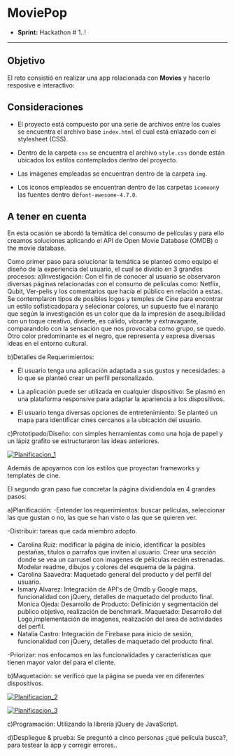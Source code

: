 # MoviePop

* **Sprint:** Hackathon # 1..!


***


## Objetivo

El reto consistió en realizar una app relacionada con **Movies** y hacerlo resposive e interactivo:

## Consideraciones

* El proyecto está compuesto por una serie de archivos entre los cuales se
encuentra el archivo base `index.html` el cual está enlazado con el
stylesheet (CSS).

* Dentro de la carpeta `css` se encuentra el archivo `style.css` donde están 
ubicados los estilos contemplados dentro del proyecto.

* Las imágenes empleadas se encuentran dentro de la carpeta `img`.

* Los iconos empleados se encuentran dentro de las carpetas `icomoon`y
las fuentes dentro de`font-awesome-4.7.0`.

## A tener en cuenta

En esta ocasión se abordó la temática del consumo de películas y para ello creamos soluciones aplicando el API de Open Movie Database (OMDB) o the movie database.

Como primer paso para solucionar la temática se planteó como equipo el diseño de la experiencia del usuario, el cual se dividio en 3 grandes procesos:
a)Investigación:
Con el fin de conocer al usuario se observaron diversas páginas relacionadas con el consumo de películas como: Netflix, Qubit, Ver-pelis y los comentarios que hacía el público en relación a estas.
Se contemplaron tipos de posibles logos y temples de Cine para encontrar un estilo sofisticadopara y selecionar colores, un supuesto fue el naranjo que según la investigación es un color que da la impresión de asequibilidad con un toque creativo, divierte, es cálido, vibrante y extravagante, comparandolo con la sensación que nos provocaba como grupo, se quedo. Otro color predominante es el negro, que representa y expresa diversas ideas en el entorno cultural.

b)Detalles de Requerimientos:
* El usuario tenga una aplicación adaptada a sus gustos y necesidades: a lo que se planteó crear un perfil personalizado.

* La aplicación puede ser utilizada en cualquier dispositivo: Se plasmó en una plataforma responsive para adaptar la apariencia a los dispositivos.

* El usuario tenga diversas opciones de entretenimiento: Se planteó un mapa para identificar cines cercanos a la ubicación del usuario.


c)Prototipado/Diseño: con simples herramientas como una hoja de papel y un lápiz grafito se estructuraron las ideas anteriores.

<a href="https://ibb.co/ka75wm"><img src="https://preview.ibb.co/gz4796/Planificacion_1.jpg" alt="Planificacion_1" border="0"></a>


Además de apoyarnos con los estilos que proyectan frameworks y templates de cine.

El segundo gran paso fue concretar la página dividiendola en 4 grandes pasos:

a)Planificación:
-Entender los requerimientos: buscar películas, seleccionar las que gustan o no, las que se han visto o las que se quieren ver.

-Distribuir: tareas que cada miembro adopto.

* Carolina Ruiz: modificar la página de inicio, identificar la posibles pestañas, titulos o parrafos que inviten al usuario. Crear una sección donde se vea un carrusel con imagenes de péliculas recién estrenadas. 
Modelar readme, dibujos y colores del esquema de la página.
* Carolina Saavedra: Maquetado general del producto y del perfil del usuario.
* Ismary Alvarez: Integración de API's de Omdb y Google maps, funcionalidad con jQuery, detalles de maquetado del producto final.
Monica Ojeda: Desarrollo de Producto: Definición y segmentación del publico objetivo, realización de benchmark. Maquetado: Desarrollo del Logo,implementación de imagenes, realización del area de actividades del perfil.
* Natalia Castro: Integración de Firebase para inicio de sesión, funcionalidad con jQuery, detalles de maquetado del producto final.



-Priorizar: nos enfocamos en las funcionalidades y características que tienen mayor valor del para el cliente.

b)Maquetación: se verificó que la página se pueda ver en diferentes dispositivos.

<a href="https://ibb.co/isVfU6"><img src="https://preview.ibb.co/emasbm/Planificacion_2.jpg" alt="Planificacion_2" border="0"></a>

<a href="https://ibb.co/g54M2R"><img src="https://preview.ibb.co/hEW12R/Planificacion_3.jpg" alt="Planificacion_3" border="0"></a>

c)Programación: Utilizando la librería jQuery de JavaScript.

d)Despliegue & prueba:
Se preguntó a cinco personas ¿qué película busca?, para testear la app y corregir errores..


